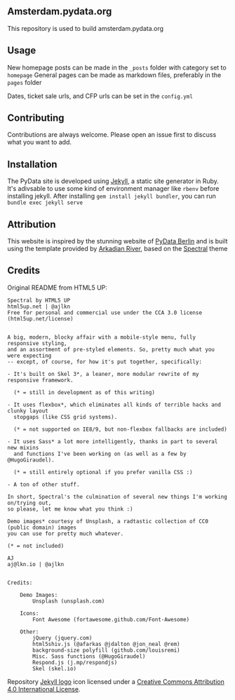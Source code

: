 ## Amsterdam.pydata.org

This repository is used to build amsterdam.pydata.org

## Usage

New homepage posts can be made in the `_posts` folder with category set to `homepage` 
General pages can be made as markdown files, preferably in the `pages` folder

Dates, ticket sale urls, and CFP urls can be set in the `config.yml`

## Contributing
Contributions are always welcome. Please open an issue first to discuss what you want to add.


## Installation

The PyData site is developed using [Jekyll](https://jsekyllrb.com), a static site generator in Ruby. 
It's adivsable to use some kind of environment manager like `rbenv` before installing jekyll. After installing
`gem install jekyll bundler`, you can run `bundle exec jekyll serve` 

## Attribution

This website is inspired by the stunning website of [PyData Berlin](https://berlin.pydata.org) and is built using 
the template provided by [Arkadian River](https://github.com/arkadianriver/arkadianriver.com),
based on the [Spectral](http://html5up.net/spectral) theme

## Credits

Original README from HTML5 UP:

```
Spectral by HTML5 UP
html5up.net | @ajlkn
Free for personal and commercial use under the CCA 3.0 license (html5up.net/license)


A big, modern, blocky affair with a mobile-style menu, fully responsive styling,
and an assortment of pre-styled elements. So, pretty much what you were expecting
-- except, of course, for how it's put together, specifically:

- It's built on Skel 3*, a leaner, more modular rewrite of my responsive framework.

  (* = still in development as of this writing)

- It uses flexbox*, which eliminates all kinds of terrible hacks and clunky layout
  stopgaps (like CSS grid systems).

  (* = not supported on IE8/9, but non-flexbox fallbacks are included)

- It uses Sass* a lot more intelligently, thanks in part to several new mixins
  and functions I've been working on (as well as a few by @HugoGiraudel).

  (* = still entirely optional if you prefer vanilla CSS :)

- A ton of other stuff.

In short, Spectral's the culmination of several new things I'm working on/trying out,
so please, let me know what you think :)

Demo images* courtesy of Unsplash, a radtastic collection of CC0 (public domain) images
you can use for pretty much whatever.

(* = not included)

AJ
aj@lkn.io | @ajlkn


Credits:

	Demo Images:
		Unsplash (unsplash.com)

	Icons:
		Font Awesome (fortawesome.github.com/Font-Awesome)

	Other:
		jQuery (jquery.com)
		html5shiv.js (@afarkas @jdalton @jon_neal @rem)
		background-size polyfill (github.com/louisremi)
		Misc. Sass functions (@HugoGiraudel)
		Respond.js (j.mp/respondjs)
		Skel (skel.io)

```

Repository [Jekyll logo](https://github.com/jekyll/brand) icon licensed under a [Creative Commons Attribution 4.0 International License](http://choosealicense.com/licenses/cc-by-4.0/).
